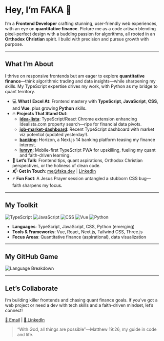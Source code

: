 # Hey, I’m FAKA 🚀

I’m a **Frontend Developer** crafting stunning, user-friendly web experiences, with an eye on **quantitative finance**. Picture me as a code artisan blending pixel-perfect design with a budding passion for algorithms, all rooted in an **Orthodox Christian** spirit. I build with precision and pursue growth with purpose.

---

## What I’m About

I thrive on responsive frontends but am eager to explore **quantitative finance**—think algorithmic trading and data insights—while sharpening my skills. My TypeScript expertise drives my work, with Python as my bridge to quant territory.

- 💻 **What I Excel At**: Frontend mastery with **TypeScript**, **JavaScript**, **CSS**, and **Vue**, plus growing **Python** skills.
- 🔥 **Projects That Stand Out**:
  - **[idea-lista](https://github.com/IFAKA/idea-lista)**: TypeScript/React Chrome extension enhancing Idealista.com property search—ripe for financial data pivots.
  - **[job-market-dashboard](https://github.com/IFAKA/job-market-dashboard)**: Recent TypeScript dashboard with market viz potential (updated yesterday!).
  - **[banking](https://github.com/IFAKA/banking)**: Horizon, a Next.js 14 banking platform teasing my finance interest.
  - **[lumyn](https://github.com/IFAKA/lumyn)**: Mobile-first TypeScript PWA for upskilling, fueling my quant and faith-driven learning.
- 🧠 **Let’s Talk**: Frontend tips, quant aspirations, Orthodox Christian perspectives, or the holiness of clean code.
- 📬 **Get in Touch**: [me@faka.dev](mailto:facundoarenas29@gmail.com) | [LinkedIn](https://linkedin.com/in/faka)
- ⚡ **Fun Fact**: A Jesus Prayer session untangled a stubborn CSS bug—faith sharpens my focus.

---

## My Toolkit

![TypeScript](https://img.shields.io/badge/-TypeScript-3178C6?logo=typescript&logoColor=white&style=flat-square)
![JavaScript](https://img.shields.io/badge/-JavaScript-F7DF1E?logo=javascript&logoColor=black&style=flat-square)
![CSS](https://img.shields.io/badge/-CSS-1572B6?logo=css3&logoColor=white&style=flat-square)
![Vue](https://img.shields.io/badge/-Vue-4FC08D?logo=vue.js&logoColor=white&style=flat-square)
![Python](https://img.shields.io/badge/-Python-3776AB?logo=python&logoColor=white&style=flat-square)

- **Languages**: TypeScript, JavaScript, CSS, Python (emerging)
- **Tools & Frameworks**: Vue, React, Next.js, Tailwind CSS, Three.js
- **Focus Areas**: Quantitative finance (aspirational), data visualization

---

## My GitHub Game

![Language Breakdown](https://github-readme-stats.vercel.app/api/top-langs/?username=IFAKA&layout=compact&theme=gruvbox)

---

## Let’s Collaborate

I’m building killer frontends and chasing quant finance goals. If you’ve got a web project or need a dev with tech skills and a faith-driven mindset, let’s connect!

[📧 Email](mailto:facundoarenas29@gmail.com) | [🔗 LinkedIn](https://linkedin.com/in/faka)

> “With God, all things are possible”—Matthew 19:26, my guide in code and life.
